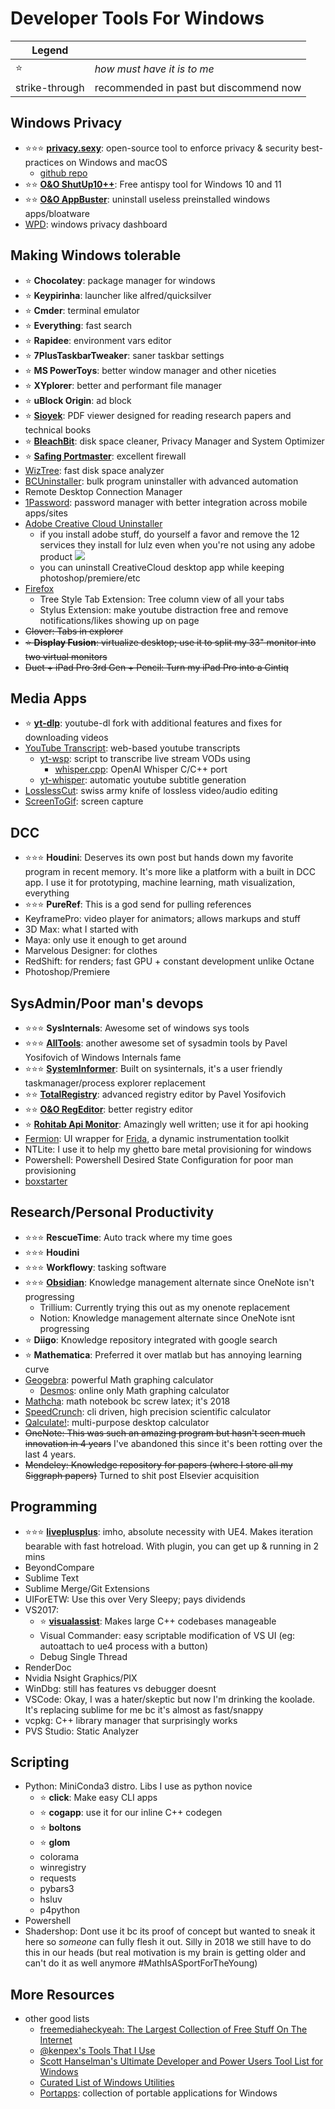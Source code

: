 # Developer Tools For Windows

|Legend||
|------|--|
|⭐|_how must have it is to me_|
|strike-through|recommended in past but discommend now|

## Windows Privacy

- ⭐⭐⭐ **[privacy.sexy](https://privacy.sexy)**: open-source tool to enforce privacy & security best-practices on Windows and macOS
  - [github repo](https://github.com/undergroundwires/privacy.sexy)
- ⭐⭐ **[O&O ShutUp10++](https://www.oo-software.com/en/shutup10)**: Free antispy tool for Windows 10 and 11
- ⭐⭐ **[O&O AppBuster](https://www.oo-software.com/en/ooappbuster)**: uninstall useless preinstalled windows apps/bloatware
- [WPD](https://wpd.app/): windows privacy dashboard

## Making Windows tolerable

- ⭐ **Chocolatey**: package manager for windows
- ⭐ **Keypirinha**: launcher like alfred/quicksilver
- ⭐ **Cmder**: terminal emulator
- ⭐ **Everything**: fast search
- ⭐ **Rapidee**: environment vars editor
- ⭐ **7PlusTaskbarTweaker**: saner taskbar settings
- ⭐ **MS PowerToys**: better window manager and other niceties
- ⭐ **XYplorer**: better and performant file manager
- ⭐ **uBlock Origin**: ad block
- ⭐ **[Sioyek](https://sioyek.info)**: PDF viewer designed for reading research papers and technical books
- ⭐ **[BleachBit](https://www.bleachbit.org)**: disk space cleaner, Privacy Manager and System Optimizer
- ⭐ **[Safing Portmaster](https://safing.io/)**: excellent firewall
- [WizTree](https://diskanalyzer.com): fast disk space analyzer
- [BCUninstaller](https://www.bcuninstaller.com): bulk program uninstaller with advanced automation
- Remote Desktop Connection Manager
- [1Password](https://1password.com/): password manager with better integration across mobile apps/sites
- [Adobe Creative Cloud Uninstaller](https://helpx.adobe.com/creative-cloud/help/uninstall-creative-cloud-desktop-app.html)
  - if you install adobe stuff, do yourself a favor and remove the 12 services they install for lulz even when you're not using any adobe product
    ![](../../_assets/adobe-cc-remove.jpg)
  - you can uninstall CreativeCloud desktop app while keeping photoshop/premiere/etc
- [Firefox](https://www.mozilla.org/en-US/firefox)
  - Tree Style Tab Extension: Tree column view of all your tabs
  - Stylus Extension: make youtube distraction free and remove notifications/likes showing up on page
- ~~Clover: Tabs in explorer~~
- ~~⭐ **Display Fusion**: virtualize desktop; use it to split my 33" monitor into two virtual monitors~~
- ~~Duet + iPad Pro 3rd Gen + Pencil: Turn my iPad Pro into a Cintiq~~

## Media Apps

- ⭐ **[yt-dlp](https://github.com/yt-dlp/yt-dlp)**: youtube-dl fork with additional features and fixes for downloading videos
- [YouTube Transcript](https://youtubetranscript.com/): web-based youtube transcripts
  - [yt-wsp](https://github.com/ggerganov/whisper.cpp/blob/master/examples/yt-wsp.sh): script to transcribe live stream VODs using
    - [whisper.cpp](https://github.com/ggerganov/whisper.cpp): OpenAI Whisper C/C++ port
  - [yt-whisper](https://github.com/m1guelpf/yt-whisper): automatic youtube subtitle generation
- [LosslessCut](https://mifi.no/losslesscut/): swiss army knife of lossless video/audio editing
- [ScreenToGif](https://www.screentogif.com/): screen capture

## DCC

- ⭐⭐⭐ **Houdini**: Deserves its own post but hands down my favorite program in recent memory. It's more like a platform with a built in DCC app. I use it for prototyping, machine learning, math visualization, everything
- ⭐⭐⭐ **PureRef**: This is a god send for pulling references
- KeyframePro: video player for animators; allows markups and stuff
- 3D Max: what I started with
- Maya: only use it enough to get around
- Marvelous Designer: for clothes
- RedShift: for renders; fast GPU + constant development unlike Octane
- Photoshop/Premiere

## SysAdmin/Poor man's devops

- ⭐⭐⭐ **SysInternals**: Awesome set of windows sys tools
- ⭐⭐⭐ **[AllTools](https://github.com/zodiacon/AllTools)**: another awesome set of sysadmin tools by Pavel Yosifovich of Windows Internals fame
- ⭐⭐⭐ **[SystemInformer](https://systeminformer.sourceforge.io)**: Built on sysinternals, it's a user friendly taskmanager/process explorer replacement
- ⭐⭐ **[TotalRegistry](https://github.com/zodiacon/TotalRegistry)**: advanced registry editor by Pavel Yosifovich
- ⭐⭐ **[O&O RegEditor](https://www.oo-software.com/en/ooregeditor)**: better registry editor
- ⭐ **[Rohitab Api Monitor](http://www.rohitab.com/apimonitor)**: Amazingly well written; use it for api hooking
- [Fermion](https://github.com/FuzzySecurity/Fermion): UI wrapper for [Frida](https://frida.re/), a dynamic instrumentation toolkit
- NTLite: I use it to help my ghetto bare metal provisioning for windows
- Powershell: Powershell Desired State Configuration for poor man provisioning
- [boxstarter](https://boxstarter.org/)

## Research/Personal Productivity

- ⭐⭐⭐ **RescueTime**: Auto track where my time goes
- ⭐⭐⭐ **Houdini**
- ⭐⭐⭐ **Workflowy**: tasking software
- ⭐⭐⭐ **[Obsidian](https://obsidian.md)**: Knowledge management alternate since OneNote isn't progressing
  - Trillium: Currently trying this out as my onenote replacement
  - Notion: Knowledge management alternate since OneNote isnt progressing
- ⭐ **Diigo**: Knowledge repository integrated with google search
- ⭐ **Mathematica**: Preferred it over matlab but has annoying learning curve
- [Geogebra](https://www.geogebra.org/): powerful Math graphing calculator
  - [Desmos](https://www.desmos.com/): online only Math graphing calculator
- [Mathcha](https://www.mathcha.io/): math notebook bc screw latex; it's 2018
- [SpeedCrunch](https://speedcrunch.org/): cli driven, high precision scientific calculator
- [Qalculate!](https://qalculate.github.io/): multi-purpose desktop calculator
- ~~OneNote: This was such an amazing program but hasn't seen much innovation in 4 years~~ I've abandoned this since it's been rotting over the last 4 years.
- ~~Mendeley: Knowledge repository for papers (where I store all my Siggraph papers)~~ Turned to shit post Elsevier acquisition

## Programming

- ⭐⭐⭐ **[liveplusplus](https://molecular-matters.com/products_livepp.html)**: imho, absolute necessity with UE4. Makes iteration bearable with fast hotreload. With plugin, you can get up & running in 2 mins
- BeyondCompare
- Sublime Text
- Sublime Merge/Git Extensions
- UIForETW: Use this over Very Sleepy; pays dividends
- VS2017:
  - ⭐ **[visualassist](https://twitter.com/visualassist)**: Makes large C++ codebases manageable
  - Visual Commander: easy scriptable modification of VS UI (eg: autoattach to ue4 process with a button)
  - Debug Single Thread
- RenderDoc
- Nvidia Nsight Graphics/PIX
- WinDbg: still has features vs debugger doesnt
- VSCode: Okay, I was a hater/skeptic but now I'm drinking the koolade. It's replacing sublime for me bc it's almost as fast/snappy
- vcpkg: C++ library manager that surprisingly works
- PVS Studio: Static Analyzer

## Scripting

- Python: MiniConda3 distro. Libs I use as python novice
  - ⭐ **click**: Make easy CLI apps
  - ⭐ **cogapp**: use it for our inline C++ codegen
  - ⭐ **boltons**
  - ⭐ **glom**
  - colorama
  - winregistry
  - requests
  - pybars3
  - hsluv
  - p4python
- Powershell
- Shadershop: Dont use it bc its proof of concept but wanted to sneak it here so _someone_ can fully flesh it out. Silly in 2018 we still have to do this in our heads (but real motivation is my brain is getting older and can't do it as well anymore #MathIsASportForTheYoung)

## More Resources

- other good lists
  - [freemediaheckyeah: The Largest Collection of Free Stuff On The Internet](https://fmhy.net/)
  - [@kenpex's Tools That I Use](https://c0de517e.blogspot.com/2011/04/2011-tools-that-i-use.html)
  - [Scott Hanselman's Ultimate Developer and Power Users Tool List for Windows](https://hanselman.com/tools)
  - [Curated List of Windows Utilities](https://orga.cat/windows-utilities)
  - [Portapps](https://portapps.io/): collection of portable applications for Windows

